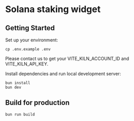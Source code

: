 # Solana staking widget

## Getting Started
Set up your environment:
```
cp .env.example .env
```
Please contact us to get your VITE_KILN_ACCOUNT_ID and VITE_KILN_API_KEY.


Install dependencies and run local development server:
```
bun install
bun dev
```


## Build for production

```
bun run build
```